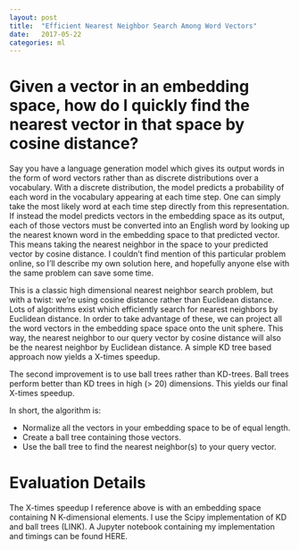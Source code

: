```yaml
---
layout: post
title:  "Efficient Nearest Neighbor Search Among Word Vectors"
date:   2017-05-22
categories: ml
---
```


# Given a vector in an embedding space, how do I quickly find the nearest vector in that space by cosine distance?

Say you have a language generation model which gives its output words in the form of word vectors rather than as discrete distributions over a vocabulary.  With a discrete distribution, the model predicts a probability of each word in the vocabulary appearing at each time step.  One can simply take the most likely word at each time step directly from this representation.  If instead the model predicts vectors in the embedding space as its output, each of those vectors must be converted into an English word by looking up the nearest known word in the embedding space to that predicted vector.  This means taking the nearest neighbor in the space to your predicted vector by cosine distance.  I couldn’t find mention of this particular problem online, so I’ll describe my own solution here, and hopefully anyone else with the same problem can save some time.

This is a classic high dimensional nearest neighbor search problem, but with a twist: we’re using cosine distance rather than Euclidean distance.  Lots of algorithms exist which efficiently search for nearest neighbors by Euclidean distance.  In order to take advantage of these, we can project all the word vectors in the embedding space space onto the unit sphere.   This way, the nearest neighbor to our query vector by cosine distance will also be the nearest neighbor by Euclidean distance.  A simple KD tree based approach now yields a X-times speedup.

The second improvement is to use ball trees rather than KD-trees.  Ball trees perform better than KD trees in high (> 20) dimensions.  This yields our final X-times speedup.

In short, the algorithm is:
* Normalize all the vectors in your embedding space to be of equal length.
* Create a ball tree containing those vectors.
* Use the ball tree to find the nearest neighbor(s) to your query vector.

# Evaluation Details

The X-times speedup I reference above is with an embedding space containing N K-dimensional elements.  I use the Scipy implementation of KD and ball trees (LINK).  A Jupyter notebook containing my implementation and timings can be found HERE.

